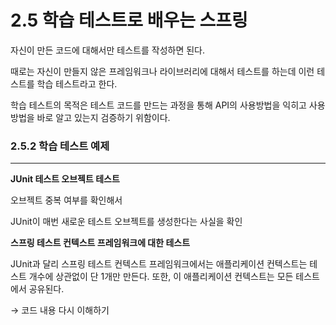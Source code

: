 # 2.5 학습 테스트로 배우는 스프링

자신이 만든 코드에 대해서만 테스트를 작성하면 된다.

때로는 자신이 만들지 않은 프레임워크나 라이브러리에 대해서 테스트를 하는데 이런 테스트를 학습 테스트라고 한다.

학습 테스트의 목적은 테스트 코드를 만드는 과정을 통해 API의 사용방법을 익히고 사용 방법을 바로 알고 있는지 검증하기 위함이다.

### 2.5.2 학습 테스트 예제

---

**JUnit 테스트 오브젝트 테스트**

오브젝트 중복 여부를 확인해서

JUnit이 매번 새로운 테스트 오브젝트를 생성한다는 사실을 확인

**스프링 테스트 컨텍스트 프레임워크에 대한 테스트**

JUnit과 달리 스프링 테스트 컨텍스트 프레임워크에서는 애플리케이션 컨텍스트는 테스트 개수에 상관없이 단 1개만 만든다. 또한, 이 애플리케이션 컨텍스트는 모든 테스트에서 공유된다.

→ 코드 내용 다시 이해하기